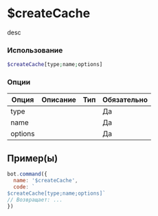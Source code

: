 # $createCache
desc
### Использование
```php
$createCache[type;name;options]
```

### Опции

| Опция | Описание | Тип | Обязательно |
|--------|-------------|------|----------|
| type |  |  | Да | 
| name |  |  | Да | 
| options |  |  | Да |
## Пример(ы)

```javascript
bot.command({
  name: '$createCache',
  code: `
$createCache[type;name;options]`
// Возвращает: ...
})
```